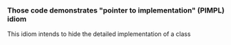 ### Those code demonstrates "pointer to implementation" (PIMPL) idiom
This idiom intends to hide the detailed implementation of a class
